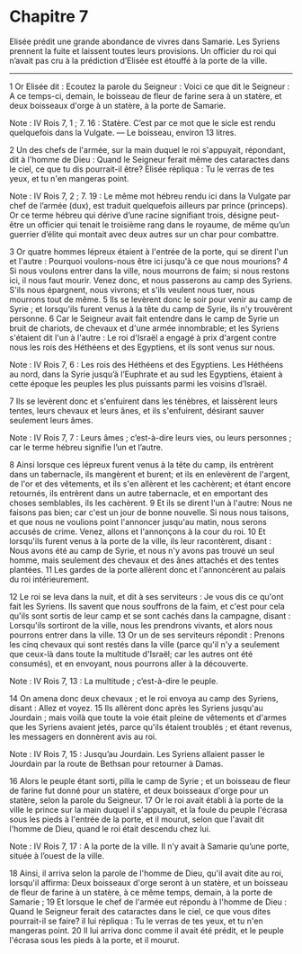 # Chapitre 7

Elisée prédit une grande abondance de vivres dans Samarie.
Les Syriens prennent la fuite et laissent toutes leurs provisions.
Un officier du roi qui n’avait pas cru à la prédiction d’Elisée est étouffé à la porte de la ville.

***

1 Or Elisée dit : Ecoutez la parole du Seigneur : Voici ce que dit le Seigneur : A ce temps-ci, demain, le boisseau de fleur de farine sera à un statère, et deux boisseaux d'orge à un statère, à la porte de Samarie.

<span class="bible-note">Note : </span> IV Rois 7, 1 ; 7. 16 : Statère. C’est par ce mot que le sicle est rendu quelquefois dans la Vulgate. ― Le boisseau, environ 13 litres.

2 Un des chefs de l'armée, sur la main duquel le roi s'appuyait, répondant, dit à l'homme de Dieu : Quand le Seigneur ferait même des cataractes dans le ciel, ce que tu dis pourrait-il être? Elisée répliqua : Tu le verras de tes yeux, et tu n'en mangeras point.

<span class="bible-note">Note : </span> IV Rois 7, 2 ; 7. 19 : Le même mot hébreu rendu ici dans la Vulgate par chef de l’armée (dux), est traduit quelquefois ailleurs par prince (princeps). Or ce terme hébreu qui dérive d’une racine signifiant trois, désigne peut-être un officier qui tenait le troisième rang dans le royaume, de même qu’un guerrier d’élite qui montait avec deux autres sur un char pour combattre.


3 Or quatre hommes lépreux étaient à l'entrée de la porte, qui se dirent l'un et l'autre : Pourquoi voulons-nous être ici jusqu'à ce que nous mourions? 4 Si nous voulons entrer dans la ville, nous mourrons de faim; si nous restons ici, il nous faut mourir. Venez donc, et nous passerons au camp des Syriens. S'ils nous épargnent, nous vivrons; et s'ils veulent nous tuer, nous mourrons tout de même. 5 Ils se levèrent donc le soir pour venir au camp de Syrie ; et lorsqu'ils furent venus à la tête du camp de Syrie, ils n'y trouvèrent personne. 6 Car le Seigneur avait fait entendre dans le camp de Syrie un bruit de chariots, de chevaux et d'une armée innombrable; et les Syriens s'étaient dit l'un à l'autre : Le roi d'Israël a engagé à prix d'argent contre nous les rois des Héthéens et des Egyptiens, et ils sont venus sur nous.

<span class="bible-note">Note : </span> IV Rois 7, 6 : Les rois des Héthéens et des Egyptiens. Les Héthéens au nord, dans la Syrie jusqu’à l’Euphrate et au sud les Egyptiens, étaient à cette époque les peuples les plus puissants parmi les voisins d’Israël.

7 Ils se levèrent donc et s'enfuirent dans les ténèbres, et laissèrent leurs tentes, leurs chevaux et leurs ânes, et ils s'enfuirent, désirant sauver seulement leurs âmes.

<span class="bible-note">Note : </span> IV Rois 7, 7 : Leurs âmes ; c’est-à-dire leurs vies, ou leurs personnes ; car le terme hébreu signifie l’un et l’autre.

8 Ainsi lorsque ces lépreux furent venus à la tête du camp, ils entrèrent dans un tabernacle, ils mangèrent et burent; et ils en enlevèrent de l'argent, de l'or et des vêtements, et ils s'en allèrent et les cachèrent; et étant encore retournés, ils entrèrent dans un autre tabernacle, et en emportant des choses semblables, ils les cachèrent. 9 Et ils se dirent l'un à l'autre: Nous ne faisons pas bien; car c'est un jour de bonne nouvelle. Si nous nous taisons, et que nous ne voulions point l'annoncer jusqu'au matin, nous serons accusés de crime. Venez, allons et l'annonçons à la cour du roi. 10 Et lorsqu'ils furent venus à la porte de la ville, ils leur racontèrent, disant : Nous avons été au camp de Syrie, et nous n'y avons pas trouvé un seul homme, mais seulement des chevaux et des ânes attachés et des tentes plantées. 11 Les gardes de la porte allèrent donc et l'annoncèrent au palais du roi intérieurement.


12 Le roi se leva dans la nuit, et dit à ses serviteurs : Je vous dis ce qu'ont fait les Syriens. Ils savent que nous souffrons de la faim, et c'est pour cela qu'ils sont sortis de leur camp et se sont cachés dans la campagne, disant : Lorsqu'ils sortiront de la ville, nous les prendrons vivants, et alors nous pourrons entrer dans la ville. 13 Or un de ses serviteurs répondit : Prenons les cinq chevaux qui sont restés dans la ville (parce qu'il n'y a seulement que ceux-là dans toute la multitude d'Israël; car les autres ont été consumés), et en envoyant, nous pourrons aller à la découverte.

<span class="bible-note">Note : </span> IV Rois 7, 13 : La multitude ; c’est-à-dire le peuple.

14 On amena donc deux chevaux ; et le roi envoya au camp des Syriens, disant : Allez et voyez. 15 Ils allèrent donc après les Syriens jusqu'au Jourdain ; mais voilà que toute la voie était pleine de vêtements et d'armes que les Syriens avaient jetés, parce qu'ils étaient troublés ; et étant revenus, les messagers en donnèrent avis au roi.

<span class="bible-note">Note : </span> IV Rois 7, 15 : Jusqu’au Jourdain. Les Syriens allaient passer le Jourdain par la route de Bethsan pour retourner à Damas.


16 Alors le peuple étant sorti, pilla le camp de Syrie ; et un boisseau de fleur de farine fut donné pour un statère, et deux boisseaux d'orge pour un statère, selon la parole du Seigneur. 17 Or le roi avait établi à la porte de la ville le prince sur la main duquel il s'appuyait, et la foule du peuple l'écrasa sous les pieds à l'entrée de la porte, et il mourut, selon que l'avait dit l'homme de Dieu, quand le roi était descendu chez lui.

<span class="bible-note">Note : </span> IV Rois 7, 17 : A la porte de la ville. Il n’y avait à Samarie qu’une porte, située à l’ouest de la ville.

18 Ainsi, il arriva selon la parole de l'homme de Dieu, qu'il avait dite au roi, lorsqu'il affirma: Deux boisseaux d'orge seront à un statère, et un boisseau de fleur de farine à un statère, à ce même temps, demain, à la porte de Samarie ; 19 Et lorsque le chef de l'armée eut répondu à l'homme de Dieu : Quand le Seigneur ferait des cataractes dans le ciel, ce que vous dites pourrait-il se faire? il lui répliqua : Tu le verras de tes yeux, et tu n'en mangeras point. 20 Il lui arriva donc comme il avait été prédit, et le peuple l'écrasa sous les pieds à la porte, et il mourut.


